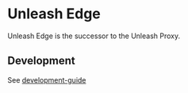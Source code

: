 # Unleash Edge

Unleash Edge is the successor to the Unleash Proxy.


## Development
See [development-guide](./development-guide.md)
